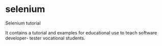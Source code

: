 # selenium
Selenium tutorial

It contains a tutorial and examples for educational use to teach software developer- tester vocational students.

